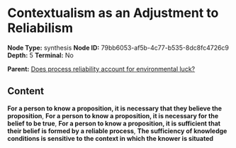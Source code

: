 # Contextualism as an Adjustment to Reliabilism

**Node Type:** synthesis
**Node ID:** 79bb6053-af5b-4c77-b535-8dc8fc4726c9
**Depth:** 5
**Terminal:** No

**Parent:** [Does process reliability account for environmental luck?](does-process-reliability-account-for-environmental-luck-antithesis-a44070fc-1e9b-4828-a8d2-08fa80757589.md)

## Content

**For a person to know a proposition, it is necessary that they believe the proposition**, **For a person to know a proposition, it is necessary for the belief to be true**, **For a person to know a proposition, it is sufficient that their belief is formed by a reliable process**, **The sufficiency of knowledge conditions is sensitive to the context in which the knower is situated**
